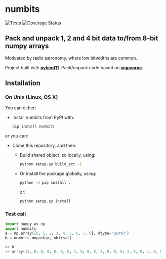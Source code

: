 # numbits

![Tests][tests]
[![Coverage Status][coveralls-badge]][coveralls]

## Pack and unpack 1, 2 and 4 bit data to/from 8-bit numpy arrays

Motivated by radio astronomy, where low bitwidths are common.

Project built with [**pybind11**][pybind]. Pack/unpack code based on [**sigpyproc**][sigpyproc].

## Installation

### On Unix (Linux, OS X)

You can either:

* Install numbits from PyPI with:

    ```bash
    pip install numbits
    ```

or you can:

* Clone this repository. and then:
  
  * Build shared object .so locally, using:

    ```bash
    python setup.py build_ext -i
    ```

  * Or install the package globally, using:

    ```bash
    python -m pip install .
    ```

    or:

    ```bash
    python setup.py install
    ```

### Test call

```python
import numpy as np
import numbits
a = np.array([0, 1, 2, 3, 4, 5, 6, 7, 8], dtype='uint8')
b = numbits.unpack(a, nbits=2)

>> b
>> array([0, 0, 0, 0, 0, 0, 0, 1, 0, 0, 0, 2, 0, 0, 0, 3, 0, 0, 1, 0, 0, 0, 1, 1, 0, 0, 1, 2, 0, 0, 1, 3, 0, 0, 2, 0], dtype=uint8)
```

[tests]: https://github.com/astrogewgaw/numbits/actions/workflows/tests.yaml/badge.svg
[coveralls]: https://coveralls.io/github/astrogewgaw/numbits?branch=feature
[coveralls-badge]: https://coveralls.io/repos/github/astrogewgaw/numbits/badge.svg?branch=feature
[pybind]: https://github.com/pybind/pybind11
[sigpyproc]: https://github.com/FRBs/sigpyproc3
